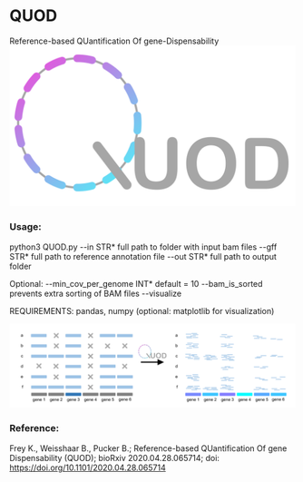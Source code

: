 # QUOD
Reference-based QUantification Of gene-Dispensability
![alt text](https://github.com/KatharinaFrey/QUOD/blob/master/QUOD_logo.png)


### Usage:

  python3 QUOD.py
  --in STR*				full path to folder with input bam files
  --gff STR* 			full path to reference annotation file
  --out STR*			full path to output folder

  Optional:
  --min_cov_per_genome INT* 	default = 10
  --bam_is_sorted 			prevents extra sorting of BAM files
  --visualize


REQUIREMENTS: pandas, numpy (optional: matplotlib for visualization)


![Illustration of the QUOD method using an artificial dataset. On the left side, genes are classified as ‘core’ or ‘dispensable’ according to a cutoff. On the right side, gene dispensability is quantified according to a dispensability score based on the normalised coverage in a read mapping (a-f: investigated genomes). Coloring of genes (right side) indicates different dispensability scores. Extremely rare genes can be easily detected using QUOD.](https://github.com/KatharinaFrey/QUOD/blob/master/QUOD_concept.png)


### Reference:
Frey K., Weisshaar B., Pucker B.; Reference-based QUantification Of gene Dispensability (QUOD); bioRxiv 2020.04.28.065714; doi: <https://doi.org/10.1101/2020.04.28.065714>
